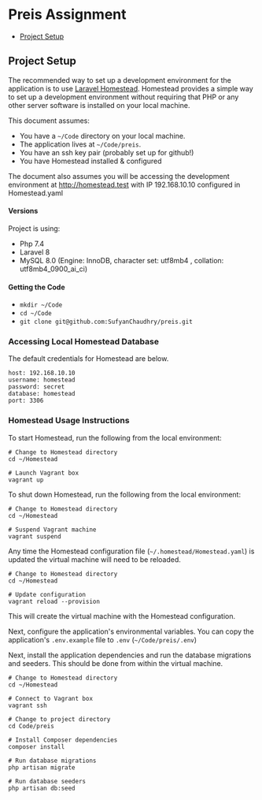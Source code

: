 # Preis Assignment

- [Project Setup](#project-setup)

## Project Setup

The recommended way to set up a development environment for the application is to use [Laravel Homestead](https://laravel.com/docs/8.x/homestead). Homestead provides a simple way to set up a development environment without requiring that PHP or any other server software is installed on your local machine.

This document assumes:
* You have a `~/Code` directory on your local machine.
* The application lives at `~/Code/preis`.
* You have an ssh key pair (probably set up for github!)
* You have Homestead installed & configured

The document also assumes you will be accessing the development environment at http://homestead.test with IP 192.168.10.10 configured in Homestead.yaml

#### Versions

Project is using:  

* Php 7.4
* Laravel 8
* MySQL 8.0 (Engine: InnoDB, character set: utf8mb4 , collation: utf8mb4_0900_ai_ci)

#### Getting the Code

* `mkdir ~/Code`
* `cd ~/Code`
* `git clone git@github.com:SufyanChaudhry/preis.git`

### Accessing Local Homestead Database

The default credentials for Homestead are below.

```
host: 192.168.10.10
username: homestead
password: secret
database: homestead
port: 3306
```

### Homestead Usage Instructions

To start Homestead, run the following from the local environment:

```
# Change to Homestead directory
cd ~/Homestead

# Launch Vagrant box
vagrant up
```

To shut down Homestead, run the following from the local environment:

```
# Change to Homestead directory
cd ~/Homestead

# Suspend Vagrant machine
vagrant suspend
```

Any time the Homestead configuration file (`~/.homestead/Homestead.yaml`) is updated the virtual machine will need to be reloaded.

```
# Change to Homestead directory
cd ~/Homestead

# Update configuration
vagrant reload --provision
```

This will create the virtual machine with the Homestead configuration.

Next, configure the application's environmental variables. You can copy the application's `.env.example` file to `.env` (`~/Code/preis/.env`)

Next, install the application dependencies and run the database migrations and seeders. This should be done from within the virtual machine.

```
# Change to Homestead directory
cd ~/Homestead

# Connect to Vagrant box
vagrant ssh

# Change to project directory
cd Code/preis

# Install Composer dependencies
composer install

# Run database migrations
php artisan migrate

# Run database seeders
php artisan db:seed
```  
